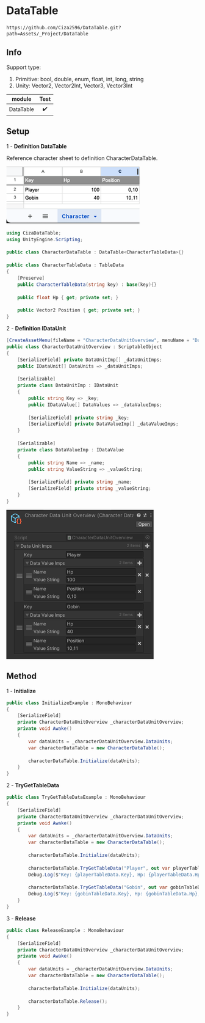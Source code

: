 # DataTable
```
https://github.com/Ciza2596/DataTable.git?path=Assets/_Project/DataTable
```

## Info
Support type:
  1. Primitive: bool, double, enum, float, int, long, string
  2. Unity: Vector2, Vector2Int, Vector3, Vector3Int

module | Test |
--- | :---: |
DataTable| ✔️ |


## Setup

1 - **Definition DataTable**

Reference character sheet to definition CharacterDataTable.

<img src="Document/Image/CharacterSheet.png?"/>

```csharp
using CizaDataTable;
using UnityEngine.Scripting;

public class CharacterDataTable : DataTable<CharacterTableData>{}

public class CharacterTableData : TableData
{
    [Preserve]
    public CharacterTableData(string key) : base(key){}

    public float Hp { get; private set; }

    public Vector2 Position { get; private set; }
}
```

2 - **Definition IDataUnit**

```csharp
[CreateAssetMenu(fileName = "CharacterDataUnitOverview", menuName = "DataTable/CharacterDataUnitOverview")]
public class CharacterDataUnitOverview : ScriptableObject
{
    [SerializeField] private DataUnitImp[] _dataUnitImps;
    public IDataUnit[] DataUnits => _dataUnitImps;
    
    [Serializable]
    private class DataUnitImp : IDataUnit
    {
        public string Key => _key;
        public IDataValue[] DataValues => _dataValueImps;

        [SerializeField] private string _key;
        [SerializeField] private DataValueImp[] _dataValueImps;
    }

    [Serializable]
    private class DataValueImp : IDataValue
    {
        public string Name => _name;
        public string ValueString => _valueString;

        [SerializeField] private string _name;
        [SerializeField] private string _valueString;
    }
}
```
<img src="Document/Image/CharacterDataUnitOverviewInspector.png?"/>

## Method

1 - **Initialize**

```csharp
public class InitializeExample : MonoBehaviour
{
    [SerializeField]
    private CharacterDataUnitOverview _characterDataUnitOverview;
    private void Awake()
    {
        var dataUnits = _characterDataUnitOverview.DataUnits;
        var characterDataTable = new CharacterDataTable();
        
        characterDataTable.Initialize(dataUnits);
    }
}
```

2 - **TryGetTableData**

```csharp
public class TryGetTableDataExample : MonoBehaviour
{
    [SerializeField]
    private CharacterDataUnitOverview _characterDataUnitOverview;
    private void Awake()
    {
        var dataUnits = _characterDataUnitOverview.DataUnits;
        var characterDataTable = new CharacterDataTable();
        
        characterDataTable.Initialize(dataUnits);

        characterDataTable.TryGetTableData("Player", out var playerTableData);
        Debug.Log($"Key: {playerTableData.Key}, Hp: {playerTableData.Hp}, Position: {playerTableData.Position}");
        
        characterDataTable.TryGetTableData("Gobin", out var gobinTableData);
        Debug.Log($"Key: {gobinTableData.Key}, Hp: {gobinTableData.Hp}, Position: {gobinTableData.Position}");
    }
}
```

3 - **Release**

```csharp
public class ReleaseExample : MonoBehaviour
{
    [SerializeField]
    private CharacterDataUnitOverview _characterDataUnitOverview;
    private void Awake()
    {
        var dataUnits = _characterDataUnitOverview.DataUnits;
        var characterDataTable = new CharacterDataTable();
        
        characterDataTable.Initialize(dataUnits);
        
        characterDataTable.Release();
    }
}
```
